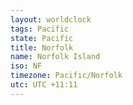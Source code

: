 ```yaml
---
layout: worldclock
tags: Pacific
state: Pacific
title: Norfolk
name: Norfolk Island
iso: NF
timezone: Pacific/Norfolk
utc: UTC +11:11
---
```


